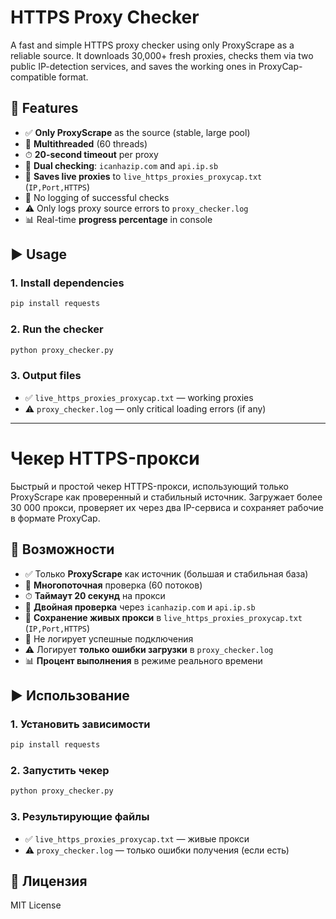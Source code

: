 # HTTPS Proxy Checker

A fast and simple HTTPS proxy checker using only ProxyScrape as a reliable source. It downloads 30,000+ fresh proxies, checks them via two public IP-detection services, and saves the working ones in ProxyCap-compatible format.

## 🔧 Features

- ✅ **Only ProxyScrape** as the source (stable, large pool)
- 🚀 **Multithreaded** (60 threads)
- ⏱ **20-second timeout** per proxy
- 🧪 **Dual checking**: `icanhazip.com` and `api.ip.sb`
- 💾 **Saves live proxies** to `live_https_proxies_proxycap.txt` (`IP,Port,HTTPS`)
- 🧹 No logging of successful checks
- ⚠️ Only logs proxy source errors to `proxy_checker.log`
- 📊 Real-time **progress percentage** in console

## ▶️ Usage

### 1. Install dependencies

```bash
pip install requests
```

### 2. Run the checker

```bash
python proxy_checker.py
```

### 3. Output files

- ✅ `live_https_proxies_proxycap.txt` — working proxies
- ⚠️ `proxy_checker.log` — only critical loading errors (if any)

---

# Чекер HTTPS-прокси

Быстрый и простой чекер HTTPS-прокси, использующий только ProxyScrape как проверенный и стабильный источник. Загружает более 30 000 прокси, проверяет их через два IP-сервиса и сохраняет рабочие в формате ProxyCap.

## 🔧 Возможности

- ✅ Только **ProxyScrape** как источник (большая и стабильная база)
- 🚀 **Многопоточная** проверка (60 потоков)
- ⏱ **Таймаут 20 секунд** на прокси
- 🧪 **Двойная проверка** через `icanhazip.com` и `api.ip.sb`
- 💾 **Сохранение живых прокси** в `live_https_proxies_proxycap.txt` (`IP,Port,HTTPS`)
- 🧹 Не логирует успешные подключения
- ⚠️ Логирует **только ошибки загрузки** в `proxy_checker.log`
- 📊 **Процент выполнения** в режиме реального времени

## ▶️ Использование

### 1. Установить зависимости

```bash
pip install requests
```

### 2. Запустить чекер

```bash
python proxy_checker.py
```

### 3. Результирующие файлы

- ✅ `live_https_proxies_proxycap.txt` — живые прокси
- ⚠️ `proxy_checker.log` — только ошибки получения (если есть)

## 📄 Лицензия

MIT License
